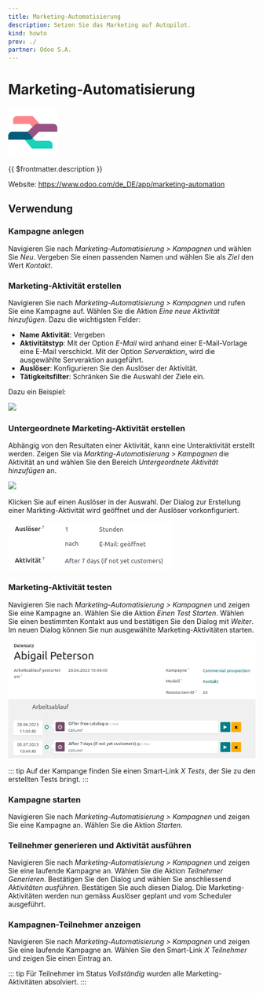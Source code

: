```yaml
---
title: Marketing-Automatisierung
description: Setzen Sie das Marketing auf Autopilot.
kind: howto
prev: ./
partner: Odoo S.A.
---
```

# Marketing-Automatisierung
![icons_odoo_marketing_automation](attachments/icons_odoo_marketing_automation.png)

{{ $frontmatter.description }}

Website: <https://www.odoo.com/de_DE/app/marketing-automation>

## Verwendung

### Kampagne anlegen

Navigieren Sie nach *Marketing-Automatisierung > Kampagnen* und wählen Sie *Neu*. Vergeben Sie einen passenden Namen und wählen Sie als *Ziel* den Wert *Kontakt*. 

### Marketing-Aktivität erstellen

Navigieren Sie nach *Marketing-Automatisierung > Kampagnen* und rufen Sie eine Kampagne auf. Wählen Sie die Aktion *Eine neue Aktivität hinzufügen*. Dazu die wichtigsten Felder:

* **Name Aktivität**: Vergeben
* **Aktivitätstyp**: Mit der Option *E-Mail* wird anhand einer E-Mail-Vorlage eine E-Mail verschickt. Mit der Option *Serveraktion*, wird die ausgewählte Serveraktion ausgeführt. 
* **Auslöser**: Konfigurieren Sie den Auslöser der Aktivität. 
* **Tätigkeitsfilter**: Schränken Sie die Auswahl der Ziele ein. 

Dazu ein Beispiel:

![](attachments/Marketing-Automation%20Aktivität.png)

### Untergeordnete Marketing-Aktivität erstellen

Abhängig von den Resultaten einer Aktivität, kann eine Unteraktivität erstellt werden. Zeigen Sie via *Markting-Automatisierung > Kampagnen* die Aktivität an und wählen Sie den Bereich *Untergeordnete Aktivität hinzufügen* an.

![](attachments/Marketing-Automation%20Untergeordnete%20Aktivitäten.png)

Klicken Sie auf einen Auslöser in der Auswahl. Der Dialog zur Erstellung einer Markting-Aktivität wird geöffnet und der Auslöser vorkonfiguriert.

![](attachments/Marketing-Automation%20Auslöser%20E-Mail%20Geöffnet.png)

### Marketing-Aktivität testen

Navigieren Sie nach *Marketing-Automatisierung > Kampagnen* und zeigen Sie eine Kampagne an. Wählen Sie die Aktion *Einen Test Starten*. Wählen Sie einen bestimmten Kontakt aus und bestätigen Sie den Dialog mit *Weiter*. Im neuen Dialog können Sie nun ausgewählte Marketing-Aktivitäten starten.

![](attachments/Marketing-Automation.png)

::: tip
Auf der Kampange finden Sie einen Smart-Link *X Tests*, der Sie zu den erstellten Tests bringt.
:::

### Kampagne starten

Navigieren Sie nach *Marketing-Automatisierung > Kampagnen* und zeigen Sie eine Kampagne an. Wählen Sie die Aktion *Starten*.

### Teilnehmer generieren und Aktivität ausführen

Navigieren Sie nach *Marketing-Automatisierung > Kampagnen* und zeigen Sie eine laufende Kampagne an. Wählen Sie die Aktion *Teilnehmer Generieren*. Bestätigen Sie den Dialog und wählen Sie anschliessend *Aktivitäten ausführen*. Bestätigen Sie auch diesen Dialog. Die Marketing-Aktivitäten werden nun gemäss Auslöser geplant und vom Scheduler ausgeführt.

### Kampagnen-Teilnehmer anzeigen

Navigieren Sie nach *Marketing-Automatisierung > Kampagnen* und zeigen Sie eine laufende Kampagne an. Wählen Sie den Smart-Link *X Teilnehmer* und zeigen Sie einen Eintrag an.

::: tip
Für Teilnehmer im Status *Vollständig* wurden alle Marketing-Aktivitäten absolviert. 
:::